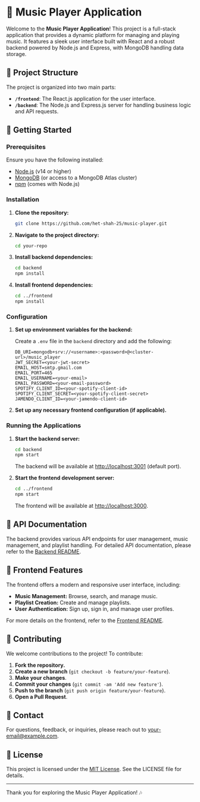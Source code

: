 # 🎵 Music Player Application

Welcome to the **Music Player Application**! This project is a full-stack application that provides a dynamic platform for managing and playing music. It features a sleek user interface built with React and a robust backend powered by Node.js and Express, with MongoDB handling data storage.

## 📁 Project Structure

The project is organized into two main parts:

- **`/frontend`**: The React.js application for the user interface.
- **`/backend`**: The Node.js and Express.js server for handling business logic and API requests.

## 🚀 Getting Started

### Prerequisites

Ensure you have the following installed:

- [Node.js](https://nodejs.org/) (v14 or higher)
- [MongoDB](https://www.mongodb.com/try/download/community) (or access to a MongoDB Atlas cluster)
- [npm](https://www.npmjs.com/get-npm) (comes with Node.js)

### Installation

1. **Clone the repository:**

   ```bash
   git clone https://github.com/het-shah-25/music-player.git
   ```

2. **Navigate to the project directory:**

   ```bash
   cd your-repo
   ```

3. **Install backend dependencies:**

   ```bash
   cd backend
   npm install
   ```

4. **Install frontend dependencies:**

   ```bash
   cd ../frontend
   npm install
   ```

### Configuration

1. **Set up environment variables for the backend:**

   Create a `.env` file in the `backend` directory and add the following:

   ```dotenv
   DB_URI=mongodb+srv://<username>:<password>@<cluster-url>/music_player
   JWT_SECRET=<your-jwt-secret>
   EMAIL_HOST=smtp.gmail.com
   EMAIL_PORT=465
   EMAIL_USERNAME=<your-email>
   EMAIL_PASSWORD=<your-email-password>
   SPOTIFY_CLIENT_ID=<your-spotify-client-id>
   SPOTIFY_CLIENT_SECRET=<your-spotify-client-secret>
   JAMENDO_CLIENT_ID=<your-jamendo-client-id>
   ```

2. **Set up any necessary frontend configuration (if applicable).**

### Running the Applications

1. **Start the backend server:**

   ```bash
   cd backend
   npm start
   ```

   The backend will be available at [http://localhost:3001](http://localhost:3001) (default port).

2. **Start the frontend development server:**

   ```bash
   cd ../frontend
   npm start
   ```

   The frontend will be available at [http://localhost:3000](http://localhost:3000).

## 📜 API Documentation

The backend provides various API endpoints for user management, music management, and playlist handling. For detailed API documentation, please refer to the [Backend README](./backend/README.md).

## 🎨 Frontend Features

The frontend offers a modern and responsive user interface, including:

- **Music Management:** Browse, search, and manage music.
- **Playlist Creation:** Create and manage playlists.
- **User Authentication:** Sign up, sign in, and manage user profiles.

For more details on the frontend, refer to the [Frontend README](./frontend/README.md).

## 🤝 Contributing

We welcome contributions to the project! To contribute:

1. **Fork the repository.**
2. **Create a new branch** (`git checkout -b feature/your-feature`).
3. **Make your changes**.
4. **Commit your changes** (`git commit -am 'Add new feature'`).
5. **Push to the branch** (`git push origin feature/your-feature`).
6. **Open a Pull Request**.

## 📧 Contact

For questions, feedback, or inquiries, please reach out to [your-email@example.com](mailto:your-email@example.com).

## 📝 License

This project is licensed under the [MIT License](LICENSE). See the LICENSE file for details.

---

Thank you for exploring the Music Player Application! 🎶
